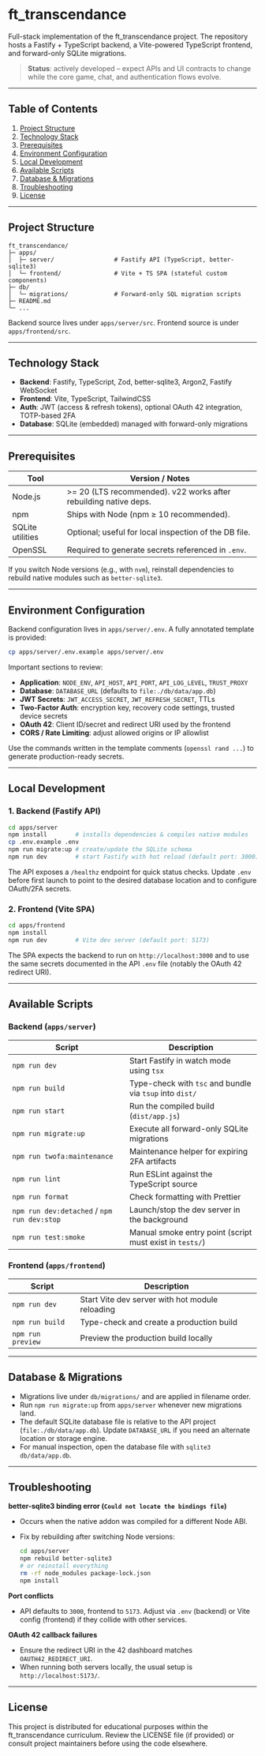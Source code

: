 # ft_transcendance

Full-stack implementation of the ft_transcendance project. The repository hosts a Fastify + TypeScript backend, a Vite-powered TypeScript frontend, and forward-only SQLite migrations.

> **Status**: actively developed – expect APIs and UI contracts to change while the core game, chat, and authentication flows evolve.

---

## Table of Contents

1. [Project Structure](#project-structure)
2. [Technology Stack](#technology-stack)
3. [Prerequisites](#prerequisites)
4. [Environment Configuration](#environment-configuration)
5. [Local Development](#local-development)
6. [Available Scripts](#available-scripts)
7. [Database & Migrations](#database--migrations)
8. [Troubleshooting](#troubleshooting)
9. [License](#license)

---

## Project Structure

```
ft_transcendance/
├─ apps/
│  ├─ server/                 # Fastify API (TypeScript, better-sqlite3)
│  └─ frontend/               # Vite + TS SPA (stateful custom components)
├─ db/
│  └─ migrations/             # Forward-only SQL migration scripts
├─ README.md
└─ ...
```

Backend source lives under `apps/server/src`. Frontend source is under `apps/frontend/src`.

---

## Technology Stack

- **Backend**: Fastify, TypeScript, Zod, better-sqlite3, Argon2, Fastify WebSocket
- **Frontend**: Vite, TypeScript, TailwindCSS
- **Auth**: JWT (access & refresh tokens), optional OAuth 42 integration, TOTP-based 2FA
- **Database**: SQLite (embedded) managed with forward-only migrations

---

## Prerequisites

| Tool              | Version / Notes                                      |
|-------------------|------------------------------------------------------|
| Node.js           | >= 20 (LTS recommended). v22 works after rebuilding native deps. |
| npm               | Ships with Node (npm ≥ 10 recommended).              |
| SQLite utilities  | Optional; useful for local inspection of the DB file.|
| OpenSSL           | Required to generate secrets referenced in `.env`.   |

If you switch Node versions (e.g., with `nvm`), reinstall dependencies to rebuild native modules such as `better-sqlite3`.

---

## Environment Configuration

Backend configuration lives in `apps/server/.env`. A fully annotated template is provided:

```bash
cp apps/server/.env.example apps/server/.env
```

Important sections to review:

- **Application**: `NODE_ENV`, `API_HOST`, `API_PORT`, `API_LOG_LEVEL`, `TRUST_PROXY`
- **Database**: `DATABASE_URL` (defaults to `file:./db/data/app.db`)
- **JWT Secrets**: `JWT_ACCESS_SECRET`, `JWT_REFRESH_SECRET`, TTLs
- **Two-Factor Auth**: encryption key, recovery code settings, trusted device secrets
- **OAuth 42**: Client ID/secret and redirect URI used by the frontend
- **CORS / Rate Limiting**: adjust allowed origins or IP allowlist

Use the commands written in the template comments (`openssl rand ...`) to generate production-ready secrets.

---

## Local Development

### 1. Backend (Fastify API)

```bash
cd apps/server
npm install        # installs dependencies & compiles native modules
cp .env.example .env
npm run migrate:up # create/update the SQLite schema
npm run dev        # start Fastify with hot reload (default port: 3000)
```

The API exposes a `/healthz` endpoint for quick status checks. Update `.env` before first launch to point to the desired database location and to configure OAuth/2FA secrets.

### 2. Frontend (Vite SPA)

```bash
cd apps/frontend
npm install
npm run dev        # Vite dev server (default port: 5173)
```

The SPA expects the backend to run on `http://localhost:3000` and to use the same secrets documented in the API `.env` file (notably the OAuth 42 redirect URI).

---

## Available Scripts

### Backend (`apps/server`)

| Script | Description |
|--------|-------------|
| `npm run dev` | Start Fastify in watch mode using `tsx` |
| `npm run build` | Type-check with `tsc` and bundle via `tsup` into `dist/` |
| `npm run start` | Run the compiled build (`dist/app.js`) |
| `npm run migrate:up` | Execute all forward-only SQLite migrations |
| `npm run twofa:maintenance` | Maintenance helper for expiring 2FA artifacts |
| `npm run lint` | Run ESLint against the TypeScript source |
| `npm run format` | Check formatting with Prettier |
| `npm run dev:detached` / `npm run dev:stop` | Launch/stop the dev server in the background |
| `npm run test:smoke` | Manual smoke entry point (script must exist in `tests/`) |

### Frontend (`apps/frontend`)

| Script | Description |
|--------|-------------|
| `npm run dev` | Start Vite dev server with hot module reloading |
| `npm run build` | Type-check and create a production build |
| `npm run preview` | Preview the production build locally |

---

## Database & Migrations

- Migrations live under `db/migrations/` and are applied in filename order.
- Run `npm run migrate:up` from `apps/server` whenever new migrations land.
- The default SQLite database file is relative to the API project (`file:./db/data/app.db`). Update `DATABASE_URL` if you need an alternate location or storage engine.
- For manual inspection, open the database file with `sqlite3 db/data/app.db`.

---

## Troubleshooting

**better-sqlite3 binding error (`Could not locate the bindings file`)**

- Occurs when the native addon was compiled for a different Node ABI.
- Fix by rebuilding after switching Node versions:

  ```bash
  cd apps/server
  npm rebuild better-sqlite3
  # or reinstall everything
  rm -rf node_modules package-lock.json
  npm install
  ```

**Port conflicts**

- API defaults to `3000`, frontend to `5173`. Adjust via `.env` (backend) or Vite config (frontend) if they collide with other services.

**OAuth 42 callback failures**

- Ensure the redirect URI in the 42 dashboard matches `OAUTH42_REDIRECT_URI`.
- When running both servers locally, the usual setup is `http://localhost:5173/`.

---

## License

This project is distributed for educational purposes within the ft_transcendance curriculum. Review the LICENSE file (if provided) or consult project maintainers before using the code elsewhere.
